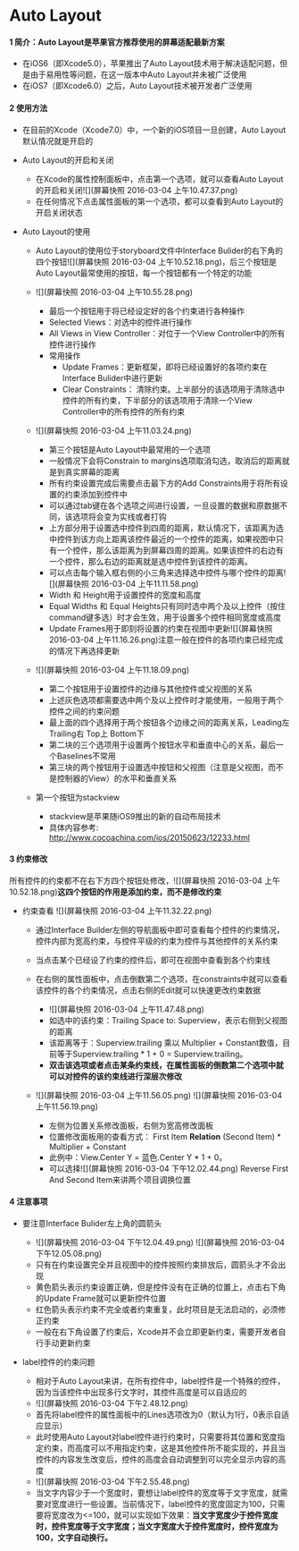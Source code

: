 # Auto Layout

#### 1 简介：Auto Layout是苹果官方推荐使用的屏幕适配最新方案

* 在iOS6（即Xcode5.0），苹果推出了Auto Layout技术用于解决适配问题，但是由于易用性等问题，在这一版本中Auto Layout并未被广泛使用
* 在iOS7（即Xcode6.0）之后，Auto Layout技术被开发者广泛使用

#### 2 使用方法

* 在目前的Xcode（Xcode7.0）中，一个新的iOS项目一旦创建，Auto Layout默认情况就是开启的
* Auto Layout的开启和关闭
  * 在Xcode的属性控制面板中，点击第一个选项，就可以查看Auto Layout的开启和关闭![](屏幕快照 2016-03-04 上午10.47.37.png)
  * 在任何情况下点击属性面板的第一个选项，都可以查看到Auto Layout的开启关闭状态

* Auto Layout的使用
  * Auto Layout的使用位于storyboard文件中Interface Bulider的右下角的四个按钮![](屏幕快照 2016-03-04 上午10.52.18.png)，后三个按钮是Auto Layout最常使用的按钮，每一个按钮都有一个特定的功能
  * ![](屏幕快照 2016-03-04 上午10.55.28.png)
    * 最后一个按钮用于将已经设定好的各个约束进行各种操作
    * Selected Views：对选中的控件进行操作
    * All Views in View Controller：对位于一个View Controller中的所有控件进行操作
    * 常用操作
      * Update Frames：更新框架，即将已经设置好的各项约束在Interface Bulider中进行更新
      * Clear Constraints： 清除约束。上半部分的该选项用于清除选中控件的所有约束，下半部分的该选项用于清除一个View Controller中的所有控件的所有约束


  * ![](屏幕快照 2016-03-04 上午11.03.24.png)
    * 第三个按钮是Auto Layout中最常用的一个选项
    * 一般情况下会将Constrain to margins选项取消勾选，取消后的距离就是到真实屏幕的距离
    * 所有约束设置完成后需要点击最下方的Add Constraints用于将所有设置的约束添加到控件中
    * 可以通过tab键在各个选项之间进行设置，一旦设置的数据和原数据不同，该选项将会变为实线或者打钩
    * 上方部分用于设置选中控件到四周的距离，默认情况下，该距离为选中控件到该方向上距离该控件最近的一个控件的距离，如果视图中只有一个控件，那么该距离为到屏幕四周的距离。如果该控件的右边有一个控件，那么右边的距离就是选中控件到该控件的距离。
    * 可以点击每个输入框右侧的小三角来选择选中控件与哪个控件的距离![](屏幕快照 2016-03-04 上午11.11.58.png)
    * Width 和 Height用于设置控件的宽度和高度
    * Equal Widths 和 Equal Heights只有同时选中两个及以上控件（按住command键多选）时才会生效，用于设置多个控件相同宽度或高度
    * Update Frames用于即刻将设置的约束在视图中更新![](屏幕快照 2016-03-04 上午11.16.26.png)注意一般在控件的各项约束已经完成的情况下再选择更新

  * ![](屏幕快照 2016-03-04 上午11.18.09.png)
    * 第二个按钮用于设置控件的边缘与其他控件或父视图的关系
    * 上述灰色选项都需要选中两个及以上控件时才能使用，一般用于两个控件之间的约束问题
    * 最上面的四个选择用于两个按钮各个边缘之间的距离关系，Leading左 Trailing右 Top上 Bottom下
    * 第二块的三个选项用于设置两个按钮水平和垂直中心的关系，最后一个Baselines不常用
    * 第三块的两个按钮用于设置选中按钮和父视图（注意是父视图，而不是控制器的View）的水平和垂直关系

  * 第一个按钮为stackview
    * stackview是苹果随iOS9推出的新的自动布局技术
    * 具体内容参考: http://www.cocoachina.com/ios/20150623/12233.html


#### 3 约束修改

所有控件的约束都不在右下方四个按钮处修改，![](屏幕快照 2016-03-04 上午10.52.18.png)**这四个按钮的作用是添加约束，而不是修改约束**

* 约束查看
  ![](屏幕快照 2016-03-04 上午11.32.22.png)
  * 通过Interface Builder左侧的导航面板中即可查看每个控件的约束情况，控件内部为宽高约束，与控件平级的约束为控件与其他控件的关系约束
  * 当点击某个已经设了约束的控件后，即可在视图中查看到各个约束线
  * 在右侧的属性面板中，点击倒数第二个选项，在constraints中就可以查看该控件的各个约束情况，点击右侧的Edit就可以快速更改约束数据
    * ![](屏幕快照 2016-03-04 上午11.47.48.png)
    * 如选中的该约束：Trailing Space to: Superview，表示右侧到父视图的距离
    * 该距离等于：Superview.trailing 乘以 Multiplier + Constant数值，目前等于Superview.trailing \* 1 + 0 = Superview.trailing。
    * **双击该选项或者点击某条约束线，在属性面板的倒数第二个选项中就可以对控件的该约束线进行深层次修改**

  * ![](屏幕快照 2016-03-04 上午11.56.05.png)    ![](屏幕快照 2016-03-04 上午11.56.19.png) 
    * 左侧为位置关系修改面板，右侧为宽高修改面板
    * 位置修改面板用的查看方式： First Item  **Relation**  \(Second Item\) \* Multiplier + Constant 
    * 此例中：View.Center Y = 蓝色.Center Y \* 1 + 0。
    * 可以选择![](屏幕快照 2016-03-04 下午12.02.44.png) Reverse First And Second Item来讲两个项目调换位置



#### 4 注意事项

* 要注意Interface Bulider左上角的圆箭头
  * ![](屏幕快照 2016-03-04 下午12.04.49.png)   ![](屏幕快照 2016-03-04 下午12.05.08.png)
  * 只有在约束设置完全并且视图中的控件按照约束排放后，圆箭头才不会出现
  * 黄色箭头表示约束设置正确，但是控件没有在正确的位置上，点击右下角的Update Frame就可以更新控件位置
  * 红色箭头表示约束不完全或者约束重复，此时项目是无法启动的，必须修正约束
  * 一般在右下角设置了约束后，Xcode并不会立即更新约束，需要开发者自行手动更新约束

* label控件的约束问题
  * 相对于Auto Layout来讲，在所有控件中，label控件是一个特殊的控件，因为当该控件中出现多行文字时，其控件高度是可以自适应的
  * ![](屏幕快照 2016-03-04 下午2.48.12.png)
  * 首先将label控件的属性面板中的Lines选项改为0（默认为1行，0表示自适应显示）
  * 此时使用Auto Layout对label控件进行约束时，只需要将其位置和宽度指定约束，而高度可以不用指定约束，这是其他控件所不能实现的，并且当控件的内容发生改变后，控件的高度会自动调整到可以完全显示内容的高度
  * ![](屏幕快照 2016-03-04 下午2.55.48.png)
  * 当文字内容少于一个宽度时，要想让label控件的宽度等于文字宽度，就需要对宽度进行一些设置。当前情况下，label控件的宽度固定为100，只需要将宽度改为&lt;=100，就可以实现如下效果：**当文字宽度少于控件宽度时，控件宽度等于文字宽度；当文字宽度大于控件宽度时，控件宽度为100，文字自动换行。**


